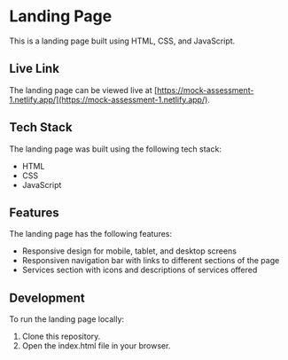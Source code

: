 # Landing Page

This is a landing page built using HTML, CSS, and JavaScript.

## Live Link

The landing page can be viewed live at [https://mock-assessment-1.netlify.app/](https://mock-assessment-1.netlify.app/).

## Tech Stack

The landing page was built using the following tech stack:

- HTML
- CSS
- JavaScript

## Features

The landing page has the following features:

- Responsive design for mobile, tablet, and desktop screens
- Responsiven navigation bar with links to different sections of the page
- Services section with icons and descriptions of services offered

## Development

To run the landing page locally:

1. Clone this repository.
2. Open the index.html file in your browser.
